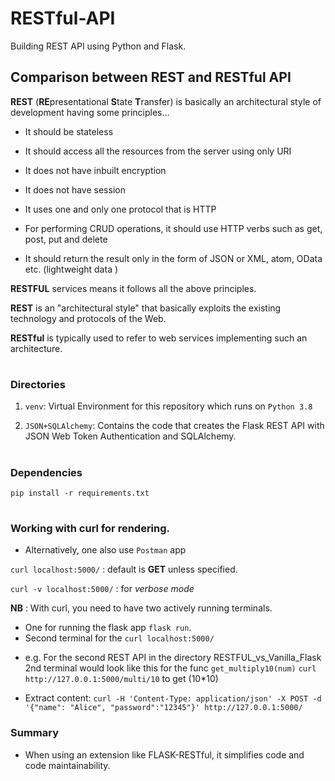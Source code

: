 # RESTful-API
Building REST API using Python and Flask. 

## Comparison between REST and RESTful API

**REST** (**RE**presentational **S**tate **T**ransfer) is basically an architectural style of development having some principles...

* It should be stateless

* It should access all the resources from the server using only URI

* It does not have inbuilt encryption

* It does not have session

* It uses one and only one protocol that is HTTP

* For performing CRUD operations, it should use HTTP verbs such as get, post, put and delete

* It should return the result only in the form of JSON or XML, atom, OData etc. (lightweight data )


**RESTFUL** services means it follows all the above principles.

**REST** is an "architectural style" that basically exploits the existing technology and protocols of the Web. 

**RESTful** is typically used to refer to web services implementing such an architecture.

#
### Directories
1. `venv`: Virtual Environment for this repository which runs on `Python 3.8`

2. `JSON+SQLAlchemy`: Contains the code that creates the Flask REST API with JSON Web Token Authentication and SQLAlchemy.

#
### Dependencies
```pip install -r requirements.txt```

#

### Working with **curl** for rendering.

* Alternatively, one also use `Postman` app

```curl localhost:5000/``` : default is **GET** unless specified.

```curl -v localhost:5000/``` : for *verbose mode*

**NB** : With curl, you need to have two actively running terminals. 
- One for running the flask app ```flask run```. 
- Second terminal for the ```curl localhost:5000/```

* e.g. For the second REST API in the directory RESTFUL_vs_Vanilla_Flask
2nd terminal would look like this for the func `get_multiply10(num)` ```curl http://127.0.0.1:5000/multi/10``` to get (10*10)

* Extract content: ```curl -H 'Content-Type: application/json' -X POST -d '{"name": "Alice", "password":"12345"}' http://127.0.0.1:5000/```

### Summary
* When using an extension like FLASK-RESTful, it simplifies code and code maintainability.
